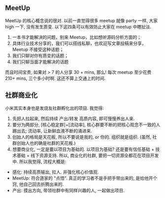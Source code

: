 ## MeetUp
MeetUp 的核心概念说的很对. 以前一直觉得很多 meetup 就像 party 一样, 大家 high 一下, 没有发生质变. 以下这四条可以有效防止大家在 meetup 中瞎扯淡.

1. 一本书才能解决的问题，别来 Meetup，比如想听源码分析方面的；
2. 具体行业技术分享的，我们可以搭线私聊，也欢迎写文章投稿来分享，Meetup 不接受这种话题；
3. 我们只聊对你有质变的话题；
4. 我们只聊当面才能解决的话题

而且时间宝贵, 如果对 > 7 的人分享 30 + mins, 那么! 每次 meetup 至少花费210+ mins, 三个多小时啊. 这还不算上交通上的时间.

## 社群商业化

小米其实本身也是发烧友社群孵化出的项目. 我觉得:
1. 先把人拉起来, 然后持续 产出/转发 高质内容, 即可慢慢养出人来.
2. 要分为两部分, [核心稳定群]+[流动率], 核心群要不断的把核心观念不一致的人踢出去; 流动率, 让新鲜血液不断的涌进来. 
3. 创始人的格局是天花板, 所以不要说是我的, or 你的. 组织就是组织. (虽然, 社群创始人也的确是社群的天花板.)
4. 想要商业化, 一定是要以项目为基础的. 以项目为基础? 还是要有信任基础 + 技术基础 + 线下资源支持. 所以, 商业化的社群, 要把一切资源全都花在项目开发中. 所以我觉得, 流程大概是:
* 感化: 持续高质输出, 拉人. 并强化核心价值观.
* MeetUp: 符合道家的 "点悟". 真正的学习者不是手把手带出来的, 是给他开个窍, 他自己回去折腾出来的.
* 产出: 摸出方向, 带领社群中有同样兴趣的人, 一起做出项目. 

